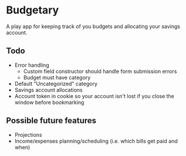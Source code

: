 # Budgetary

A play app for keeping track of you budgets and allocating your savings account.

## Todo

- Error handling
  - Custom field constructor should handle form submission errors
  - Budget must have category
- Default "Uncategorized" category
- Savings account allocations
- Account token in cookie so your account isn't lost if you close the window before bookmarking

## Possible future features

- Projections
- Income/expenses planning/scheduling (i.e. which bills get paid and when)

